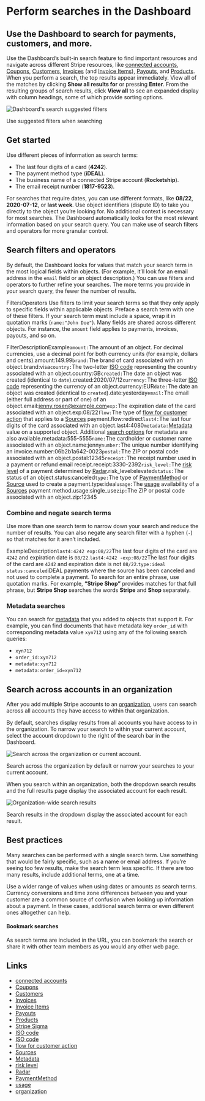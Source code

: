 # Perform searches in the Dashboard

## Use the Dashboard to search for payments, customers, and more.

Use the Dashboard’s built-in search feature to find important resources and
navigate across different Stripe resources, like [connected
accounts](https://docs.stripe.com/connect),
[Coupons](https://docs.stripe.com/api/coupons),
[Customers](https://docs.stripe.com/api/customers),
[Invoices](https://docs.stripe.com/api/invoices) (and [Invoice
Items](https://docs.stripe.com/api/invoiceitems)),
[Payouts](https://docs.stripe.com/payouts), and
[Products](https://docs.stripe.com/api/products). When you perform a search, the
top results appear immediately. View all of the matches by clicking **Show all
results for** or pressing **Enter**. From the resulting groups of search
results, click **View all** to see an expanded display with column headings,
some of which provide sorting options.

![Dashboard's search suggested
filters](https://b.stripecdn.com/docs-statics-srv/assets/dashboard-search.bc1d683e4a7eca1a760873ab03b03aae.png)

Use suggested filters when searching

## Get started

Use different pieces of information as search terms:

- The last four digits of a card (**4242**).
- The payment method type (**iDEAL**).
- The business name of a connected Stripe account (**Rocketship**).
- The email receipt number (**1817-9523**).

For searches that require dates, you can use different formats, like **08/22**,
**2020-07-12**, or **last week**. Use object identifiers (dispute ID) to take
you directly to the object you’re looking for. No additional context is
necessary for most searches. The Dashboard automatically looks for the most
relevant information based on your search query. You can make use of search
filters and operators for more granular control.

## Search filters and operators

By default, the Dashboard looks for values that match your search term in the
most logical fields within objects. (For example, it’ll look for an email
address in the `email` field or an object description.) You can use filters and
operators to further refine your searches. The more terms you provide in your
search query, the fewer the number of results.

FiltersOperators
Use filters to limit your search terms so that they only apply to specific
fields within applicable objects. Preface a search term with one of these
filters. If your search term must include a space, wrap it in quotation marks
(`name:"John Doe"`). Many fields are shared across different objects. For
instance, the `amount` field applies to payments, invoices, payouts, and so on.

FilterDescriptionExample`amount:`The amount of an object. For decimal
currencies, use a decimal point for both currency units (for example, dollars
and cents).amount:149.99`brand:`The brand of card associated with an
object.brand:visa`country:`The two-letter [ISO
code](https://en.wikipedia.org/wiki/ISO_3166-1) representing the country
associated with an object.country:GB`created:`The date an object was created
(identical to `date`).created:2020/07/12`currency:`The three-letter [ISO
code](https://en.wikipedia.org/wiki/ISO_4217) representing the currency of an
object.currency:EUR`date:`The date an object was created (identical to
`created`).date:yesterday`email:`The email (either full address or part of one)
of an object.email:jenny.rosen@example.com`exp:`The expiration date of the card
associated with an object.exp:08/22`flow:`The type of [flow for customer
action](https://docs.stripe.com/sources#flow-for-customer-action) that applies
to a [Sources](https://docs.stripe.com/sources) payment.flow:redirect`last4:`The
last four digits of the card associated with an
object.last4:4080`metadata:`[Metadata](https://docs.stripe.com/api#metadata)
value on a supported object. Additional [search
options](https://docs.stripe.com/dashboard/search#metadata-searches) for
metadata are also available.metadata:555-5555`name:`The cardholder or customer
name associated with an object.name:jenny`number:`The unique number identifying
an invoice.number:06b2b1a642-0023`postal:`The ZIP or postal code associated with
an object.postal:12345`receipt:`The receipt number used in a payment or refund
email receipt.receipt:3330-2392`risk_level:`The [risk
level](https://docs.stripe.com/radar/risk-evaluation) of a payment determined by
[Radar](https://docs.stripe.com/radar).risk_level:elevated`status:`The status of
an object.status:canceled`type:`The type of
[PaymentMethod](https://docs.stripe.com/payments/payment-methods) or
[Source](https://docs.stripe.com/sources) used to create a
payment.type:ideal`usage:`The
[usage](https://docs.stripe.com/sources#single-use-or-reusable) availability of
a [Sources](https://docs.stripe.com/sources) payment
method.usage:single_use`zip:`The ZIP or postal code associated with an
object.zip:12345
### Combine and negate search terms

Use more than one search term to narrow down your search and reduce the number
of results. You can also negate any search filter with a hyphen (`-`) so that
matches for it aren’t included.

ExampleDescription`last4:4242 exp:08/22`The last four digits of the card are
`4242` and expiration date is `08/22`.`last4:4242 -exp:08/22`The last four
digits of the card are `4242` and expiration date is not `08/22`.`type:ideal
status:canceled`iDEAL payments where the source has been canceled and not used
to complete a payment.
To search for an entire phrase, use quotation marks. For example, **“Stripe
Shop”** provides matches for that full phrase, but **Stripe Shop** searches the
words **Stripe** and **Shop** separately.

### Metadata searches

You can search for [metadata](https://docs.stripe.com/api#metadata) that you
added to objects that support it. For example, you can find documents that have
metadata key `order_id` with corresponding metadata value `xyn712` using any of
the following search queries:

- `xyn712`
- `order_id:xyn712`
- `metadata:xyn712`
- `metadata:order_id=xyn712`

## Search across accounts in an organization

After you add multiple Stripe accounts to an
[organization](https://docs.stripe.com/get-started/account/orgs), users can
search across all accounts they have access to within that organization.

By default, searches display results from all accounts you have access to in the
organization. To narrow your search to within your current account, select the
account dropdown to the right of the search bar in the Dashboard.

![Search across the organization or current
account.](https://b.stripecdn.com/docs-statics-srv/assets/org-search.ad9ff17e4e187a926dd0d12f0dcecda9.png)

Search across the organization by default or narrow your searches to your
current account.

When you search within an organization, both the dropdown search results and the
full results page display the associated account for each result.

![Organization-wide search
results](https://b.stripecdn.com/docs-statics-srv/assets/org-search-results-dropdown.f05bff944bdf38d6ed06e4a4d2e7953a.png)

Search results in the dropdown display the associated account for each result.

## Best practices

Many searches can be performed with a single search term. Use something that
would be fairly specific, such as a name or email address. If you’re seeing too
few results, make the search term less specific. If there are too many results,
include additional terms, one at a time.

Use a wider range of values when using dates or amounts as search terms.
Currency conversions and time zone differences between you and your customer are
a common source of confusion when looking up information about a payment. In
these cases, additional search terms or even different ones altogether can help.

#### Bookmark searches

As search terms are included in the URL, you can bookmark the search or share it
with other team members as you would any other web page.

## Links

- [connected accounts](https://docs.stripe.com/connect)
- [Coupons](https://docs.stripe.com/api/coupons)
- [Customers](https://docs.stripe.com/api/customers)
- [Invoices](https://docs.stripe.com/api/invoices)
- [Invoice Items](https://docs.stripe.com/api/invoiceitems)
- [Payouts](https://docs.stripe.com/payouts)
- [Products](https://docs.stripe.com/api/products)
- [Stripe Sigma](https://docs.stripe.com/stripe-data)
- [ISO code](https://en.wikipedia.org/wiki/ISO_3166-1)
- [ISO code](https://en.wikipedia.org/wiki/ISO_4217)
- [flow for customer
action](https://docs.stripe.com/sources#flow-for-customer-action)
- [Sources](https://docs.stripe.com/sources)
- [Metadata](https://docs.stripe.com/api#metadata)
- [risk level](https://docs.stripe.com/radar/risk-evaluation)
- [Radar](https://docs.stripe.com/radar)
- [PaymentMethod](https://docs.stripe.com/payments/payment-methods)
- [usage](https://docs.stripe.com/sources#single-use-or-reusable)
- [organization](https://docs.stripe.com/get-started/account/orgs)
